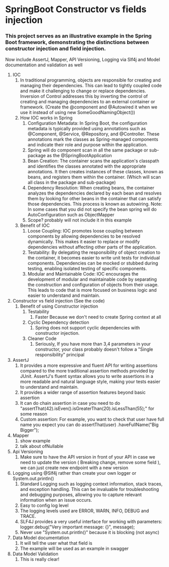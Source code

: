 # SpringBoot Constructor vs fields injection

### This project serves as an illustrative example in the Spring Boot framework, demonstrating the distinctions between constructor injection and field injection.

Now include AssertJ, Mapper, API Versioning, Logging via Slf4j and Model documentation and validation as well

1. IOC
    1. In traditional programming, objects are responsible for creating and managing their dependencies.
       This can lead to tightly coupled code and make it challenging to change or replace dependencies.
       Inversion of Control addresses this by inverting the control of creating and managing dependencies to an external
       container or framework.
       (Create the @component and @Autowired it when we use it instead of using new SomeGoodNamingObject())
    2. How IOC works in Spring
        1. Configuration Metadata: In Spring Boot, the configuration metadata is typically provided using annotations
           such as @Component, @Service, @Repository, and @Controller. These annotations mark the classes as
           Spring-managed components and indicate their role and purpose within the application.
        2. Spring will do component scan in all the same package or sub-package as the @SpringBootApplication
        3. Bean Creation: The container scans the application's classpath and identifies the classes annotated with the
           appropriate annotations. It then creates instances of these classes, known as beans, and registers them
           within the container. (Which will scan all class in the package and sub-package)
        4. Dependency Resolution: When creating beans, the container analyzes the dependencies declared by each bean
           and resolves them by looking for other beans in the container that can satisfy those dependencies.
           This process is known as autowiring.
           Note: In some cases that you did not specify the bean spring will do AutoConfiguration such as ObjectMapper
        5. Scope? probably will not include it in this example
    3. Benefit of IOC
        1. Loose Coupling: IOC promotes loose coupling between components by allowing dependencies to be resolved
           dynamically. This makes it easier to replace or modify dependencies without affecting other parts of the
           application.
        2. Testability: By delegating the responsibility of object creation to the container, it becomes easier to write
           unit tests for individual components. Dependencies can be mocked or stubbed during testing, enabling isolated
           testing of specific components.
        3. Modular and Maintainable Code: IOC encourages the development of modular and maintainable code by separating
           the construction and configuration of objects from their usage. This leads to code that is more focused on
           business logic and easier to understand and maintain.
2. Constructor vs field injection (See the code)
    1. Benefit of using Constructor injection
        1. Testability
            1. Faster Because we don't need to create Spring context at all
        2. Cyclic Dependency detection
            1. Spring does not support cyclic dependencies with constructor injection.
        3. Cleaner Code
            1. Seriously, If you have more than 3,4 parameters in your constructor, your class probably doesn't follow
               a "Single responsibility" principal
3. AssertJ
    1. It provides a more expressive and fluent API for writing assertions compared to the more traditional assertion
       methods provided by JUnit. AssertJ's fluent syntax allows you to write assertions in a more readable and natural
       language style, making your tests easier to understand and maintain.
    2. It provides a wider range of assertion features beyond basic assertion
    3. It can do chain assertion in case you need to do "assertThat(42).isEven().isGreaterThan(20).isLessThan(55);" for
       some reason
    4. Custom assertion: For example, you want to check that user have full name you expect you can do assertThat(user)
       .haveFullName("Big Bigger");
4. Mapper
    1. show example
    2. talk about ofNullable
5. Api Versioning
    1. Make sure to have the API version in front of your API in case we need to update the version ( Breaking change,
       remove some field ),
       we can just create new endpoint with a new version
6. Logging using @Slf4j rather than create your own logger or System.out.println()
    1. Standard Logging such as logging context information, stack traces, and exception handling. This can be
       invaluable for troubleshooting and debugging purposes, allowing you to capture relevant information when an issue
       occurs.
    2. Easy to config log level
    3. The logging levels used are ERROR, WARN, INFO, DEBUG and TRACE.
    4. SLF4J provides a very useful interface for working with parameters: logger.debug("Very important message: {}",
       message);
    5. Never use "System.out.println()" because it is blocking (not async)
7. Data Model documentation
    1. It will tell the user what that field is
    2. The example will be used as an example in swagger
8. Data Model Validation
    1. This is really clear!
   